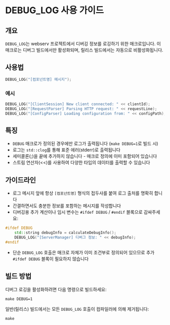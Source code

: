 # DEBUG_LOG 사용 가이드

## 개요
`DEBUG_LOG`는 webserv 프로젝트에서 디버깅 정보를 로깅하기 위한 매크로입니다. 이 매크로는 디버그 빌드에서만 활성화되며, 릴리스 빌드에서는 자동으로 비활성화됩니다.

## 사용법

```cpp
DEBUG_LOG("[컴포넌트명] 메시지");
```

### 예시
```cpp
DEBUG_LOG("[ClientSession] New client connected: " << clientId);
DEBUG_LOG("[RequestParser] Parsing HTTP request: " << requestLine);
DEBUG_LOG("[ConfigParser] Loading configuration from: " << configPath);
```

## 특징
- `DEBUG` 매크로가 정의된 경우에만 로그가 출력됩니다 (`make DEBUG=1`로 빌드 시)
- 로그는 `std::clog`를 통해 표준 에러(stderr)로 출력됩니다
- 세미콜론(;)을 끝에 추가하지 않습니다 - 매크로 정의에 이미 포함되어 있습니다
- 스트림 연산자(<<)를 사용하여 다양한 타입의 데이터를 출력할 수 있습니다

## 가이드라인
- 로그 메시지 앞에 항상 `[컴포넌트명]` 형식의 접두사를 붙여 로그 출처를 명확히 합니다
- 간결하면서도 충분한 정보를 포함하는 메시지를 작성합니다
- 디버깅용 추가 계산이나 임시 변수는 `#ifdef DEBUG` / `#endif` 블록으로 감싸주세요:

```cpp
#ifdef DEBUG
    std::string debugInfo = calculateDebugInfo();
    DEBUG_LOG("[ServerManager] 디버그 정보: " << debugInfo);
#endif
```

- 단순 `DEBUG_LOG` 호출은 매크로 자체가 이미 조건부로 정의되어 있으므로 추가 `#ifdef DEBUG` 블록이 필요하지 않습니다

## 빌드 방법
디버그 로깅을 활성화하려면 다음 명령으로 빌드하세요:
```
make DEBUG=1
```

일반(릴리스) 빌드에서는 모든 `DEBUG_LOG` 호출이 컴파일러에 의해 제거됩니다:
```
make
```